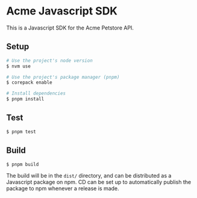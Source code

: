 # Acme Javascript SDK

This is a Javascript SDK for the Acme Petstore API.

## Setup
```bash
# Use the project's node version
$ nvm use

# Use the project's package manager (pnpm)
$ corepack enable

# Install dependencies
$ pnpm install
```

## Test
```bash
$ pnpm test
```

## Build
```bash
$ pnpm build
```
The build will be in the `dist/` directory, and can be distributed as a Javascript package on npm.
CD can be set up to automatically publish the package to npm whenever a release is made.